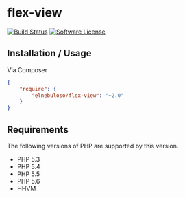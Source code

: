 # flex-view

[![Build Status](https://img.shields.io/travis/elnebuloso/flex-view/master.svg?style=flat-square)](https://travis-ci.org/elnebuloso/flex-view)
[![Software License](https://img.shields.io/packagist/l/elnebuloso/flex-view.svg?style=flat-square)](LICENSE)

## Installation / Usage

Via Composer

``` json
{
    "require": {
        "elnebuloso/flex-view": "~2.0"
    }
}
```

## Requirements

The following versions of PHP are supported by this version.

* PHP 5.3
* PHP 5.4
* PHP 5.5
* PHP 5.6
* HHVM